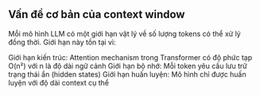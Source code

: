 ## Vấn đề cơ bản của context window
Mỗi mô hình LLM có một giới hạn vật lý về số lượng tokens có thể xử lý đồng thời. Giới hạn này tồn tại vì:

Giới hạn kiến trúc: Attention mechanism trong Transformer có độ phức tạp O(n²) với n là độ dài ngữ cảnh
Giới hạn bộ nhớ: Mỗi token yêu cầu lưu trữ trạng thái ẩn (hidden states)
Giới hạn huấn luyện: Mô hình chỉ được huấn luyện với độ dài context cụ thể